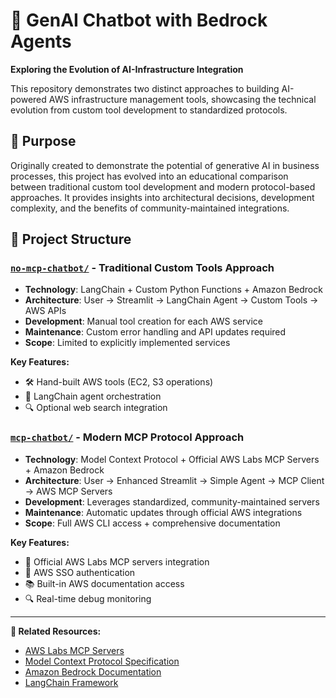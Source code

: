 # 🤖 GenAI Chatbot with Bedrock Agents

**Exploring the Evolution of AI-Infrastructure Integration**

This repository demonstrates two distinct approaches to building AI-powered AWS infrastructure management tools, showcasing the technical evolution from custom tool development to standardized protocols.

## 🎯 **Purpose**

Originally created to demonstrate the potential of generative AI in business processes, this project has evolved into an educational comparison between traditional custom tool development and modern protocol-based approaches. It provides insights into architectural decisions, development complexity, and the benefits of community-maintained integrations.

## 📁 **Project Structure**

### **[`no-mcp-chatbot/`](./no-mcp-chatbot/)** - Traditional Custom Tools Approach
- **Technology**: LangChain + Custom Python Functions + Amazon Bedrock
- **Architecture**: User → Streamlit → LangChain Agent → Custom Tools → AWS APIs
- **Development**: Manual tool creation for each AWS service
- **Maintenance**: Custom error handling and API updates required
- **Scope**: Limited to explicitly implemented services

**Key Features:**
- 🛠️ Hand-built AWS tools (EC2, S3 operations)
- 🧠 LangChain agent orchestration
- 🔍 Optional web search integration

### **[`mcp-chatbot/`](./mcp-chatbot/)** - Modern MCP Protocol Approach
- **Technology**: Model Context Protocol + Official AWS Labs MCP Servers + Amazon Bedrock
- **Architecture**: User → Enhanced Streamlit → Simple Agent → MCP Client → AWS MCP Servers
- **Development**: Leverages standardized, community-maintained servers
- **Maintenance**: Automatic updates through official AWS integrations
- **Scope**: Full AWS CLI access + comprehensive documentation

**Key Features:**
- 🔌 Official AWS Labs MCP servers integration
- 🔐 AWS SSO authentication
- 📚 Built-in AWS documentation access
- 🔍 Real-time debug monitoring

---

**🔗 Related Resources:**
- [AWS Labs MCP Servers](https://github.com/awslabs/mcp)
- [Model Context Protocol Specification](https://modelcontextprotocol.io/)
- [Amazon Bedrock Documentation](https://docs.aws.amazon.com/bedrock/)
- [LangChain Framework](https://python.langchain.com/)
